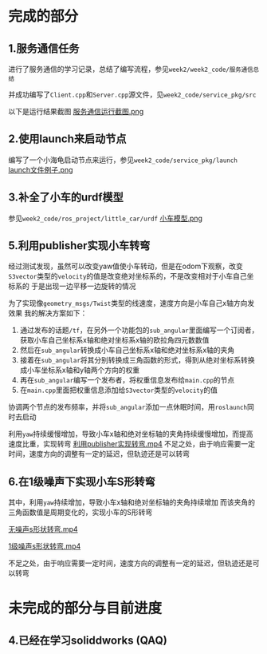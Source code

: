 # 完成的部分
## 1.服务通信任务
进行了服务通信的学习记录，总结了编写流程，参见`week2/week2_code/服务通信总结`

并成功编写了`Client.cpp`和`Server.cpp`源文件，见`week2_code/service_pkg/src`

以下是运行结果截图
[服务通信运行截图.png](https://github.com/skyswordx/Tutorial_2023/blob/main/workspace/week2/week2_asset/%E6%9C%8D%E5%8A%A1%E9%80%9A%E4%BF%A1%E8%BF%90%E8%A1%8C%E6%88%AA%E5%9B%BE.png)

## 2.使用launch来启动节点
编写了一个小海龟启动节点来运行，参见`week2_code/service_pkg/launch`
[launch文件例子.png](https://github.com/skyswordx/Tutorial_2023/blob/main/workspace/week2/week2_asset/launch%E6%96%87%E4%BB%B6%E4%BE%8B%E5%AD%90.png)
## 3.补全了小车的urdf模型
参见`week2_code/ros_project/little_car/urdf`
[小车模型.png](https://github.com/skyswordx/Tutorial_2023/blob/main/workspace/week2/week2_asset/%E5%B0%8F%E8%BD%A6%E6%A8%A1%E5%9E%8B.png)

## 5.利用publisher实现小车转弯
经过测试发现，虽然可以改变yaw值使小车转动，但是在odom下观察，改变`S3vector`类型的`velocity`的值是改变绝对坐标系的，不是改变相对于小车自己坐标系的
于是出现一边平移一边旋转的情况

为了实现像`geometry_msgs/Twist`类型的线速度，速度方向是小车自己x轴方向发效果
我的解决方案如下：
1. 通过发布的话题`/tf`，在另外一个功能包的`sub_angular`里面编写一个订阅者，获取小车自己坐标系x轴和绝对坐标系x轴的欧拉角四元数数值
2. 然后在`sub_angular`转换成小车自己坐标系x轴和绝对坐标系x轴的夹角
3. 接着在`sub_angular`将其分别转换成三角函数的形式，得到从绝对坐标系转换成小车坐标系x轴和y轴两个方向的权重
4. 再在`sub_angular`编写一个发布者，将权重信息发布给`main.cpp`的节点
5. 在`main.cpp`里面把权重信息添加给`S3vector`类型的`velocity`的值

协调两个节点的发布频率，并将`sub_angular`添加一点休眠时间，用`roslaunch`同时去启动

利用`yaw`持续缓慢增加，导致小车x轴和绝对坐标轴的夹角持续缓慢增加，而提高速度比重，实现转弯
[利用publisher实现转弯.mp4](https://github.com/skyswordx/Tutorial_2023/blob/main/workspace/week2/week2_asset/%E5%88%A9%E7%94%A8publisher%E5%AE%9E%E7%8E%B0%E8%BD%AC%E5%BC%AF.mp4)
不足之处，由于响应需要一定时间，速度方向的调整有一定的延迟，但轨迹还是可以转弯
## 6.在1级噪声下实现小车S形转弯
其中，利用`yaw`持续增加，导致小车x轴和绝对坐标轴的夹角持续增加
而该夹角的三角函数值是周期变化的，实现小车的S形转弯

[无噪声s形状转弯.mp4](https://github.com/skyswordx/Tutorial_2023/blob/main/workspace/week2/week2_asset/%E6%97%A0%E5%99%AA%E5%A3%B0s%E5%BD%A2%E7%8A%B6%E8%BD%AC%E5%BC%AF.mp4)

[1级噪声s形状转弯.mp4](https://github.com/skyswordx/Tutorial_2023/blob/main/workspace/week2/week2_asset/1%E7%BA%A7%E5%99%AA%E5%A3%B0s%E5%BD%A2%E7%8A%B6%E8%BD%AC%E5%BC%AF.mp4)

不足之处，由于响应需要一定时间，速度方向的调整有一定的延迟，但轨迹还是可以转弯


# 未完成的部分与目前进度

## 4.已经在学习soliddworks  (QAQ)


